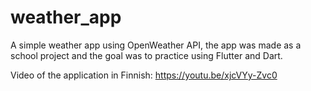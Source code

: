 # weather_app

A simple weather app using OpenWeather API, the app was made as a school project and the goal was to practice using Flutter and Dart.

Video of the application in Finnish:
https://youtu.be/xjcVYy-Zvc0
